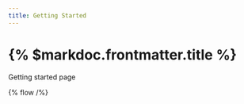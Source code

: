 ```yaml
---
title: Getting Started
---
```


# {% $markdoc.frontmatter.title %}

Getting started page

{% flow /%}
